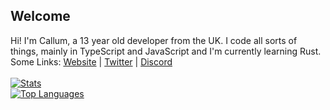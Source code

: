 ## Welcome
Hi! I'm Callum, a 13 year old developer from the UK. I code all sorts of things, mainly in TypeScript and JavaScript and I'm currently learning Rust.
<br>
Some Links:
[Website](https://cxllm.xyz/) | [Twitter](https://twitter.com/CX11M) | [Discord](https://discord.com/users/536949735299219467)
<br>
<br>
[![Stats](https://github-readme-stats.vercel.app/api?username=cxllm&show_icons=true&theme=algolia&count_private=true)](https://github.com/cxllm)
<br>
[![Top Languages](https://github-readme-stats.vercel.app/api/top-langs/?username=cxllm&theme=algolia&card_width=495)](https://github.com/cxllm)
